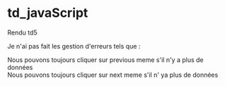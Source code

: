 # td_javaScript
Rendu td5

Je n'ai pas fait les gestion d'erreurs
tels que :

Nous pouvons toujours cliquer sur previous meme s'il n'y a plus de données\
Nous pouvons toujours cliquer sur next meme s'il n' ya plus de données

